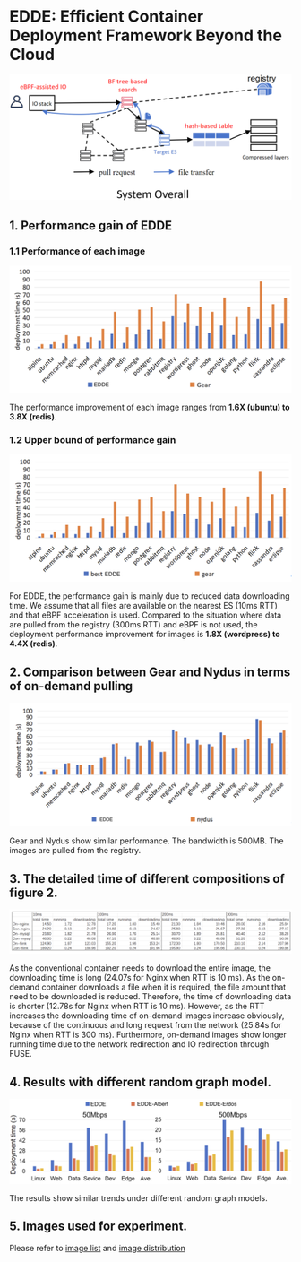 # EDDE: Efficient Container Deployment Framework Beyond the Cloud

![system-overall](img/system-overall.jpg)


## 1. Performance gain of EDDE
### 1.1 Performance of each image
![performance](img/performance.png)

The performance improvement of each image ranges from **1.6X (ubuntu) to 3.8X (redis)**.

### 1.2 Upper bound of performance gain
![upper](img/upper.png)

For EDDE, the performance gain is mainly due to reduced data downloading time. We assume that all files are available on the nearest ES (10ms RTT) and that eBPF acceleration is used. Compared to the situation where data are pulled from the registry (300ms RTT) and eBPF is not used, the deployment performance improvement for images is **1.8X (wordpress) to 4.4X (redis)**.

## 2. Comparison between Gear and Nydus in terms of on-demand pulling
![nydus](img/nydus.png)

Gear and Nydus show similar performance. The bandwidth is 500MB. The images are pulled from the registry.

## 3. The detailed time of different compositions of figure 2.
![details](img/details.png)

As the conventional container needs to download the entire image, the downloading time is long (24.07s for Nginx when RTT is 10 ms). As the on-demand container downloads a file when it is required, the file amount that need to be downloaded is reduced. Therefore, the time of downloading data is shorter (12.78s for Nginx when RTT is 10 ms). However, as the RTT increases the downloading time of on-demand images increase obviously, because of the continuous and long request from the network (25.84s for Nginx when RTT is 300 ms). Furthermore, on-demand images show longer running time due to the network redirection and IO redirection through FUSE.

## 4. Results with different random graph model. 
![random-model](img/random-model.png)

The results show similar trends under different random graph models.

## 5. Images used for experiment.
Please refer to [image list](experimental-data/image-list.csv) and [image distribution](experimental-data/image-distribution.txt)
